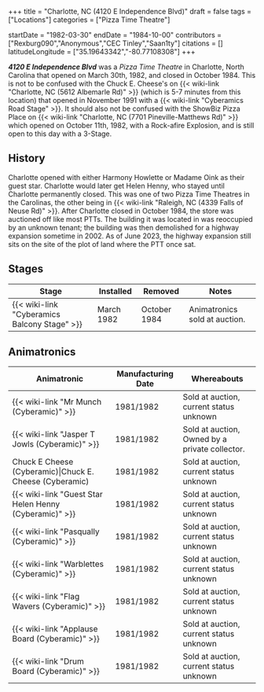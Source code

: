 +++
title = "Charlotte, NC (4120 E Independence Blvd)"
draft = false
tags = ["Locations"]
categories = ["Pizza Time Theatre"]


startDate = "1982-03-30"
endDate = "1984-10-00"
contributors = ["Rexburg090","Anonymous","CEC Tinley","Saan1ty"]
citations = []
latitudeLongitude = ["35.19643342","-80.77108308"]
+++

***4120 E Independence Blvd*** was a *Pizza Time Theatre* in Charlotte, North Carolina that opened on March 30th, 1982, and closed in October 1984. This is not to be confused with the Chuck E. Cheese's on {{< wiki-link "Charlotte, NC (5612 Albemarle Rd)" >}} (which is 5-7 minutes from this location) that opened in November 1991 with a {{< wiki-link "Cyberamics Road Stage" >}}. It should also not be confused with the ShowBiz Pizza Place on {{< wiki-link "Charlotte, NC (7701 Pineville-Matthews Rd)" >}} which opened on October 11th, 1982, with a Rock-afire Explosion, and is still open to this day with a 3-Stage.

## History

Charlotte opened with either Harmony Howlette or Madame Oink as their guest star. Charlotte would later get Helen Henny, who stayed until Charlotte permanently closed. This was one of two Pizza Time Theatres in the Carolinas, the other being in {{< wiki-link "Raleigh, NC (4339 Falls of Neuse Rd)" >}}. After Charlotte closed in October 1984, the store was auctioned off like most PTTs. The building it was located in was reoccupied by an unknown tenant; the building was then demolished for a highway expansion sometime in 2002. As of June 2023, the highway expansion still sits on the site of the plot of land where the PTT once sat.

## Stages

| Stage                                              | Installed  | Removed      | Notes                         |
|----------------------------------------------------|------------|--------------|-------------------------------|
| {{< wiki-link "Cyberamics Balcony Stage" >}} | March 1982 | October 1984 | Animatronics sold at auction. |

## Animatronics

| Animatronic                                                  | Manufacturing Date | Whereabouts                                    |
|--------------------------------------------------------------|--------------------|------------------------------------------------|
| {{< wiki-link "Mr Munch (Cyberamic)" >}}               | 1981/1982          | Sold at auction, current status unknown        |
| {{< wiki-link "Jasper T Jowls (Cyberamic)" >}}         | 1981/1982          | Sold at auction, Owned by a private collector. |
| Chuck E Cheese (Cyberamic)\|Chuck E. Cheese (Cyberamic)      | 1981/1982          | Sold at auction, current status unknown        |
| {{< wiki-link "Guest Star Helen Henny (Cyberamic)" >}} | 1981/1982          | Sold at auction, current status unknown        |
| {{< wiki-link "Pasqually (Cyberamic)" >}}              | 1981/1982          | Sold at auction, current status unknown        |
| {{< wiki-link "Warblettes (Cyberamic)" >}}             | 1981/1982          | Sold at auction, current status unknown        |
| {{< wiki-link "Flag Wavers (Cyberamic)" >}}            | 1981/1982          | Sold at auction, current status unknown        |
| {{< wiki-link "Applause Board (Cyberamic)" >}}         | 1981/1982          | Sold at auction, current status unknown        |
| {{< wiki-link "Drum Board (Cyberamic)" >}}             | 1981/1982          | Sold at auction, current status unknown        |